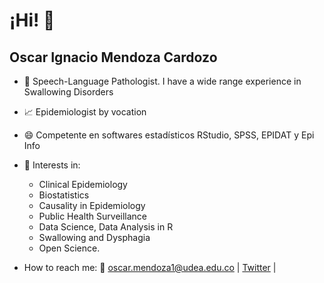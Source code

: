 # ¡Hi! 👋

## Oscar Ignacio Mendoza Cardozo



- :tongue: Speech-Language Pathologist. I have a wide range experience in Swallowing Disorders

- :chart_with_upwards_trend: Epidemiologist by vocation

- 😄 Competente en softwares estadísticos RStudio, SPSS, EPIDAT y Epi Info

- :pushpin:  Interests in:
  -   Clinical Epidemiology
  -   Biostatistics
  -   Causality in Epidemiology
  -   Public Health Surveillance
  -   Data Science, Data Analysis in R
  -   Swallowing and Dysphagia
  -   Open Science.

- How to reach me: :email: oscar.mendoza1@udea.edu.co | [Twitter](https://twitter.com/OscarIgnacioMz) | 

